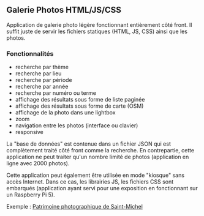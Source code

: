## Galerie Photos HTML/JS/CSS

Application de galerie photo légère fonctionnant entièrement côté front. Il suffit juste de servir les fichiers statiques (HTML, JS, CSS) ainsi que les photos.

### Fonctionnalités

- recherche par thème
- recherche par lieu
- recherche par période
- recherche par année
- recherche par numéro ou terme
- affichage des résultats sous forme de liste paginée
- affichage des résultats sous forme de carte (OSM)
- affichage de la photo dans une lightbox
- zoom
- navigation entre les photos (interface ou clavier)
- responsive

La "base de données" est contenue dans un fichier JSON qui est complètement traité côté front comme la recherche. En contrepartie, cette application ne peut traiter qu'un nombre limité de photos (application en ligne avec 2000 photos).

Cette application peut également être utilisée en mode "kiosque" sans accès Internet. Dans ce cas, les librairies JS, les fichiers CSS sont embarqués (application ayant servi pour une exposition en fonctionnant sur un Raspberry Pi 5).

Exemple : [Patrimoine photographique de Saint-Michel](https://patrimoine.stmichel-charente.fr/)